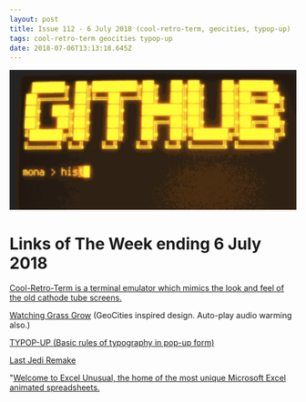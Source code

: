 ```yaml
---
layout: post
title: Issue 112 - 6 July 2018 (cool-retro-term, geocities, typop-up)
tags: cool-retro-term geocities typop-up
date: 2018-07-06T13:13:18.645Z
---
```

![Cool-Retro-Term](/assets/uploads/issue-112.png "Cool-Retro-Term")

# Links of The Week ending 6 July 2018

<a href="https://github.com/Swordfish90/cool-retro-term" target="_blank" title="Cool-Retro-Term is a terminal emulator which mimics the look and feel of the old cathode tube screens.">Cool-Retro-Term is a terminal emulator which mimics the look and feel of the old cathode tube screens.</a> 
	
<a href="http://www.watching-grass-grow.com/" target="_blank" title="Watching Grass Grow">Watching Grass Grow</a> (GeoCities inspired design. Auto-play audio warming also.)
	
<a href="https://www.behance.net/gallery/66305161/TYPOP-UP-Basic-rules-of-typography-pop-up-book" target="_blank" title="TYPOP-UP (Basic rules of typography in pop-up form)">TYPOP-UP (Basic rules of typography in pop-up form) </a>
	
<a href="http://www.frodesignco.com/last-jedi-remake/last-jedi-remake" target="_blank" title="Last Jedi Remake">Last Jedi Remake</a>
	
"<a href="http://www.excelunusual.com/" target="_blank" title="Excel Unusual, the home of the most unique Microsoft Excel animated spreadsheets">Welcome to Excel Unusual, the home of the most unique Microsoft Excel animated spreadsheets.</a>